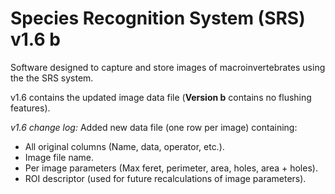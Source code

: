 # Species Recognition System (SRS) v1.6 b 

Software designed to capture and store images of macroinvertebrates using the the SRS system.

v1.6 contains the updated image data file (**Version b** contains no flushing features).

*v1.6 change log:*
Added new data file (one row per image) containing:
- All original columns (Name, data, operator, etc.).
- Image file name.
- Per image parameters (Max feret, perimeter, area, holes, area + holes).
- ROI descriptor (used for future recalculations of image parameters).


